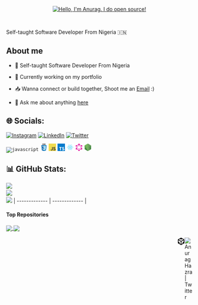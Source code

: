 <p align="center"><a href="https://anuraghazra.github.io"><img width="80%" alt="Hello, I'm Anurag. I do open source!" src="./assets/gh-readme-header.png" /></a></p>

<br />

Self-taught Software Developer From Nigeria 🇮🇳

## About me

- 👾 Self-taught Software Developer From Nigeria 

- 💼 Currently working on my portfolio

- 📥 Wanna connect or build together, Shoot me an [Email](https://mail.google.com/mail/u/0/#inbox?compose=DmwnWsvCfczRMbNgwxsFNjSsDrDLnVxTNpvHhvKDBwZWDSBSLLkhvCTRHhTKGCzlXVNTJhPtSVHB) :)

- 💬 Ask me about anything [here](https://github.com/zubbypeculiar/zubbypeculiar/issues)

## 🌐 Socials:
[![Instagram](https://img.shields.io/badge/Instagram-%23E4405F.svg?logo=Instagram&logoColor=white)](https://instagram.com/x33zp.web?igshid=OGQ5ZDc2ODk2ZA==) 
[![LinkedIn](https://img.shields.io/badge/LinkedIn-%230077B5.svg?logo=linkedin&logoColor=white)](https://www.linkedin.com/in/zubby-peculiar-379809222) 
[![Twitter](https://img.shields.io/badge/Twitter-%231DA1F2.svg?logo=Twitter&logoColor=white)](https://twitter.com/x33zp_web) 


<code><img height="20" alt="javascript" src="https://raw.githubusercontent.com/github/explore/80688e429a7d4ef2fca1e82350fe8e3517d3494d/topics/html/html5.png"></code>
<code><img height="20" alt="javascript" src="https://raw.githubusercontent.com/github/explore/80688e429a7d4ef2fca1e82350fe8e3517d3494d/topics/css/css.png"></code>
<code><img height="20" alt="javascript" src="https://raw.githubusercontent.com/github/explore/80688e429a7d4ef2fca1e82350fe8e3517d3494d/topics/javascript/javascript.png"></code>
<code><img height="20" alt="typescript" src="https://raw.githubusercontent.com/github/explore/80688e429a7d4ef2fca1e82350fe8e3517d3494d/topics/typescript/typescript.png"></code>
<code><img height="20" alt="react" src="https://raw.githubusercontent.com/github/explore/80688e429a7d4ef2fca1e82350fe8e3517d3494d/topics/react/react.png"></code>
<code><img height="20" alt="graphql" src="https://raw.githubusercontent.com/github/explore/5c058a388828bb5fde0bcafd4bc867b5bb3f26f3/topics/graphql/graphql.png"></code>
<code><img height="20" alt="nodejs" src="https://raw.githubusercontent.com/github/explore/80688e429a7d4ef2fca1e82350fe8e3517d3494d/topics/nodejs/nodejs.png"></code>    


## 📊 GitHub Stats:
[![](https://github-readme-stats.vercel.app/api?username=zubbypeculiar&theme=gotham&hide_border=true&include_all_commits=false&count_private=true)](https://github.com/zubbypeculiar)<br/>
[![](https://github-readme-streak-stats.herokuapp.com/?user=zubbypeculiar&theme=gotham&hide_border=true)](https://github.com/zubbypeculiar)<br/>
[![](https://github-readme-stats.vercel.app/api/top-langs/?username=zubbypeculiar&theme=gotham&hide_border=true&include_all_commits=false&count_private=true&layout=compact)](https://github.com/zubbypeculiar) 
| ------------- | ------------- |

#### Top Repositories


<a href="https://github.com/anuraghazra/github-readme-stats">
  <img align="center" src="https://github-readme-stats.vercel.app/api/pin/?username=anuraghazra&repo=github-readme-stats&theme=buefy" />
</a>
<a href="https://github.com/anuraghazra/anuraghazra.github.io">
  <img align="center" src="https://github-readme-stats.vercel.app/api/pin/?username=anuraghazra&repo=anuraghazra.github.io&theme=buefy" />
</a>

<br />
<br />

<a href="https://twitter.com/anuraghazru">
  <img align="right" alt="Anurag Hazra | Twitter" width="21px" src="https://raw.githubusercontent.com/anuraghazra/anuraghazra/master/assets/twitter.svg" />
</a>
<a href="https://codesandbox.io/u/anuraghazra">
  <img align="right" alt="Anurag Hazra | CodeSandbox" width="20px" src="https://raw.githubusercontent.com/anuraghazra/anuraghazra/master/assets/codesandbox.svg" />
</a>
